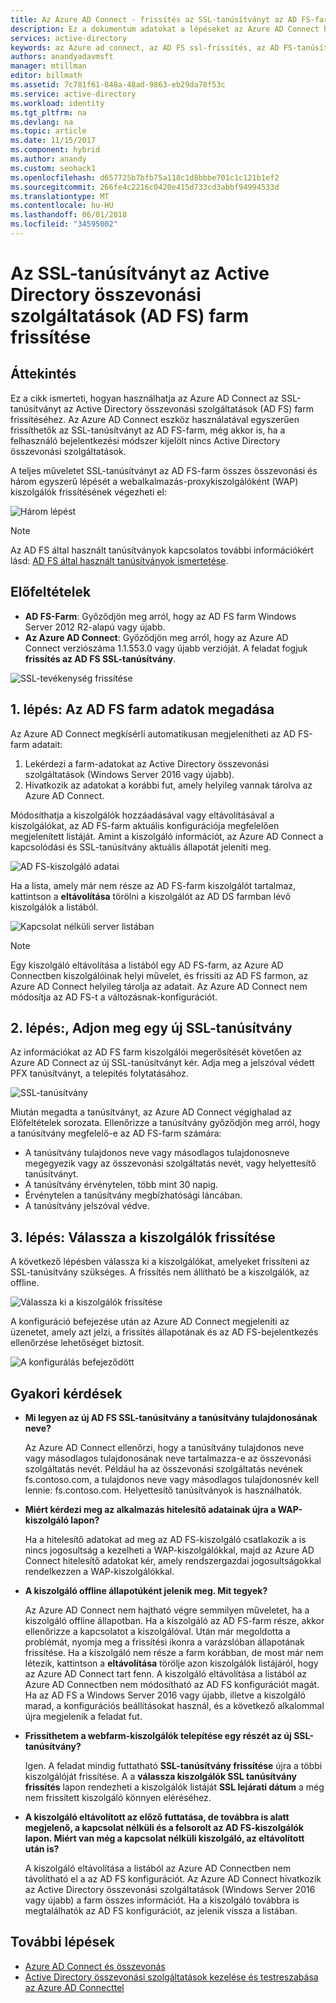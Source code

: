 ```yaml
---
title: Az Azure AD Connect - frissítés az SSL-tanúsítványt az AD FS-farm |} Microsoft Docs
description: Ez a dokumentum adatokat a lépéseket az Azure AD Connect használatával az SSL-tanúsítvány egy AD FS-farm frissítéséhez.
services: active-directory
keywords: az Azure ad connect, az AD FS ssl-frissítés, az AD FS-tanúsítványt frissítés, módosítsa az AD FS-tanúsítványt, új AD FS-tanúsítványt, az AD FS tanúsítványt, a frissítés AD FS ssl-tanúsítványt, a frissítés ssl tanúsítvány adfs konfigurálása az AD FS ssl-tanúsítvány, az AD FS, ssl, tanúsítvány, az AD FS szolgáltatás közötti kommunikációs tanúsítványt, a frissítés összevonási, összevonás konfigurálása, aad-csatlakozás
authors: anandyadavmsft
manager: mtillman
editor: billmath
ms.assetid: 7c781f61-848a-48ad-9863-eb29da78f53c
ms.service: active-directory
ms.workload: identity
ms.tgt_pltfrm: na
ms.devlang: na
ms.topic: article
ms.date: 11/15/2017
ms.component: hybrid
ms.author: anandy
ms.custom: seohack1
ms.openlocfilehash: d657725b7bfb75a118c1d8bbbe701c1c121b1ef2
ms.sourcegitcommit: 266fe4c2216c0420e415d733cd3abbf94994533d
ms.translationtype: MT
ms.contentlocale: hu-HU
ms.lasthandoff: 06/01/2018
ms.locfileid: "34595002"
---
```

# <a name="update-the-ssl-certificate-for-an-active-directory-federation-services-ad-fs-farm"></a>Az SSL-tanúsítványt az Active Directory összevonási szolgáltatások (AD FS) farm frissítése

## <a name="overview"></a>Áttekintés
Ez a cikk ismerteti, hogyan használhatja az Azure AD Connect az SSL-tanúsítványt az Active Directory összevonási szolgáltatások (AD FS) farm frissítéséhez. Az Azure AD Connect eszköz használatával egyszerűen frissíthetők az SSL-tanúsítványt az AD FS-farm, még akkor is, ha a felhasználó bejelentkezési módszer kijelölt nincs Active Directory összevonási szolgáltatások.

A teljes műveletet SSL-tanúsítványt az AD FS-farm összes összevonási és három egyszerű lépését a webalkalmazás-proxykiszolgálóként (WAP) kiszolgálók frissítésének végezheti el:

![Három lépést](./media/active-directory-aadconnectfed-ssl-update/threesteps.png)


>[!NOTE]
>Az AD FS által használt tanúsítványok kapcsolatos további információkért lásd: [AD FS által használt tanúsítványok ismertetése](https://technet.microsoft.com/library/cc730660.aspx).

## <a name="prerequisites"></a>Előfeltételek

* **AD FS-Farm**: Győződjön meg arról, hogy az AD FS farm Windows Server 2012 R2-alapú vagy újabb.
* **Az Azure AD Connect**: Győződjön meg arról, hogy az Azure AD Connect verziószáma 1.1.553.0 vagy újabb verzióját. A feladat fogjuk **frissítés az AD FS SSL-tanúsítvány**.

![SSL-tevékenység frissítése](./media/active-directory-aadconnectfed-ssl-update/updatessltask.png)

## <a name="step-1-provide-ad-fs-farm-information"></a>1. lépés: Az AD FS farm adatok megadása

Az Azure AD Connect megkísérli automatikusan megjelenítheti az AD FS-farm adatait:
1. Lekérdezi a farm-adatokat az Active Directory összevonási szolgáltatások (Windows Server 2016 vagy újabb).
2. Hivatkozik az adatokat a korábbi fut, amely helyileg vannak tárolva az Azure AD Connect.

Módosíthatja a kiszolgálók hozzáadásával vagy eltávolításával a kiszolgálókat, az AD FS-farm aktuális konfigurációja megfelelően megjelenített listáját. Amint a kiszolgáló információt, az Azure AD Connect a kapcsolódási és SSL-tanúsítvány aktuális állapotát jeleníti meg.

![AD FS-kiszolgáló adatai](./media/active-directory-aadconnectfed-ssl-update/adfsserverinfo.png)

Ha a lista, amely már nem része az AD FS-farm kiszolgálót tartalmaz, kattintson a **eltávolítása** törölni a kiszolgálót az AD DS farmban lévő kiszolgálók a listából.

![Kapcsolat nélküli server listában](./media/active-directory-aadconnectfed-ssl-update/offlineserverlist.png)

>[!NOTE]
> Egy kiszolgáló eltávolítása a listából egy AD FS-farm, az Azure AD Connectben kiszolgálóinak helyi művelet, és frissíti az AD FS farmon, az Azure AD Connect helyileg tárolja az adatait. Az Azure AD Connect nem módosítja az AD FS-t a változásnak-konfigurációt.    

## <a name="step-2-provide-a-new-ssl-certificate"></a>2. lépés:, Adjon meg egy új SSL-tanúsítvány

Az információkat az AD FS farm kiszolgálói megerősítését követően az Azure AD Connect az új SSL-tanúsítványt kér. Adja meg a jelszóval védett PFX tanúsítványt, a telepítés folytatásához.

![SSL-tanúsítvány](./media/active-directory-aadconnectfed-ssl-update/certificate.png)

Miután megadta a tanúsítványt, az Azure AD Connect végighalad az Előfeltételek sorozata. Ellenőrizze a tanúsítvány győződjön meg arról, hogy a tanúsítvány megfelelő-e az AD FS-farm számára:

-   A tanúsítvány tulajdonos neve vagy másodlagos tulajdonosneve megegyezik vagy az összevonási szolgáltatás nevét, vagy helyettesítő tanúsítványt.
-   A tanúsítvány érvénytelen, több mint 30 napig.
-   Érvénytelen a tanúsítvány megbízhatósági láncában.
-   A tanúsítvány jelszóval védve.

## <a name="step-3-select-servers-for-the-update"></a>3. lépés: Válassza a kiszolgálók frissítése

A következő lépésben válassza ki a kiszolgálókat, amelyeket frissíteni az SSL-tanúsítvány szükséges. A frissítés nem állítható be a kiszolgálók, az offline.

![Válassza ki a kiszolgálók frissítése](./media/active-directory-aadconnectfed-ssl-update/selectservers.png)

A konfiguráció befejezése után az Azure AD Connect megjeleníti az üzenetet, amely azt jelzi, a frissítés állapotának és az AD FS-bejelentkezés ellenőrzése lehetőséget biztosít.

![A konfigurálás befejeződött](./media/active-directory-aadconnectfed-ssl-update/configurecomplete.png)   

## <a name="faqs"></a>Gyakori kérdések

* **Mi legyen az új AD FS SSL-tanúsítvány a tanúsítvány tulajdonosának neve?**

    Az Azure AD Connect ellenőrzi, hogy a tanúsítvány tulajdonos neve vagy másodlagos tulajdonosának neve tartalmazza-e az összevonási szolgáltatás nevét. Például ha az összevonási szolgáltatás nevének fs.contoso.com, a tulajdonos neve vagy másodlagos tulajdonosnév kell lennie: fs.contoso.com.  Helyettesítő tanúsítványok is használhatók.

* **Miért kérdezi meg az alkalmazás hitelesítő adatainak újra a WAP-kiszolgáló lapon?**

    Ha a hitelesítő adatokat ad meg az AD FS-kiszolgáló csatlakozik a is nincs jogosultság a kezelheti a WAP-kiszolgálókkal, majd az Azure AD Connect hitelesítő adatokat kér, amely rendszergazdai jogosultságokkal rendelkezzen a WAP-kiszolgálókkal.

* **A kiszolgáló offline állapotúként jelenik meg. Mit tegyek?**

    Az Azure AD Connect nem hajtható végre semmilyen műveletet, ha a kiszolgáló offline állapotban. Ha a kiszolgáló az AD FS-farm része, akkor ellenőrizze a kapcsolatot a kiszolgálóval. Után már megoldotta a problémát, nyomja meg a frissítési ikonra a varázslóban állapotának frissítése. Ha a kiszolgáló nem része a farm korábban, de most már nem létezik, kattintson a **eltávolítása** törölje azon kiszolgálók listájáról, hogy az Azure AD Connect tart fenn. A kiszolgáló eltávolítása a listából az Azure AD Connectben nem módosítható az AD FS konfigurációt magát. Ha az AD FS a Windows Server 2016 vagy újabb, illetve a kiszolgáló marad, a konfigurációs beállításokat használ, és a következő alkalommal újra megjelenik a feladat fut.

* **Frissíthetem a webfarm-kiszolgálók telepítése egy részét az új SSL-tanúsítvány?**

    Igen. A feladat mindig futtatható **SSL-tanúsítvány frissítése** újra a többi kiszolgálóját frissítése. A a **válassza kiszolgálók SSL tanúsítvány frissítés** lapon rendezheti a kiszolgálók listáját **SSL lejárati dátum** a még nem frissített kiszolgáló könnyen eléréséhez.

* **A kiszolgáló eltávolított az előző futtatása, de továbbra is alatt megjelenő, a kapcsolat nélküli és a felsorolt az AD FS-kiszolgálók lapon. Miért van még a kapcsolat nélküli kiszolgáló, az eltávolított után is?**

    A kiszolgáló eltávolítása a listából az Azure AD Connectben nem távolítható el a az AD FS konfigurációt. Az Azure AD Connect hivatkozik az Active Directory összevonási szolgáltatások (Windows Server 2016 vagy újabb) a farm összes információt. Ha a kiszolgáló továbbra is megtalálhatók az AD FS konfigurációt, az jelenik vissza a listában.  

## <a name="next-steps"></a>További lépések

- [Azure AD Connect és összevonás](active-directory-aadconnectfed-whatis.md)
- [Active Directory összevonási szolgáltatások kezelése és testreszabása az Azure AD Connecttel](active-directory-aadconnect-federation-management.md)
